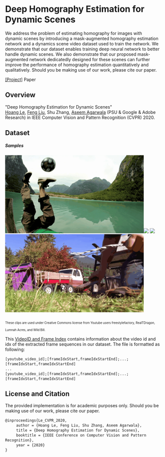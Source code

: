 # Deep Homography Estimation for Dynamic Scenes
We address the problem of estimating homography for images with dynamic scenes by introducing a mask-augmented homography estimation network and a dynamics scene video dataset used to train the network. We demonstrate that our dataset enables training deep neural network to better handle dynamic scenes. We also demonstrate that our proposed mask-augmented network dedicatedly designed for these scenes can further improve the performance of homography estimation quantitatively and qualitatively. Should you be making use of our work, please cite our paper.

[[Project]](https://lcmhoang.github.io/publication/2020-cvpr-homography/) Paper

## Overview
"Deep Homography Estimation for Dynamic Scenes"   
[Hoang Le](https://lcmhoang.github.io/), [Feng Liu](http://web.cecs.pdx.edu/~fliu/), Shu Zhang, [Aseem Agarwala](http://www.agarwala.org/) (PSU & Google & Adobe Research)
in IEEE Computer Vision and Pattern Recognition  (CVPR) 2020.

## Dataset 
##### Samples 
<img src='./mics/5vEw60gYNFo.mp4_004027_004052_optimized.gif' width=450 ><img src='./mics/fP5I48j_ang.mp4_007642_007687_optimized.gif' width=450>
<img src='./mics/H3gsjINoZqM.mp4_003840_003871_optimized.gif' width=450><img src='./mics/BYeXtAlu1iM.mp4_003388_003412_optimized.gif' width=450>

<sub><sub>These clips are used under Creative Commons license from Youtube users freestylefactory, RealTDragon, Lumnah Acres, and Wild Bill.</sub></sub>




This [VideoID and Frame Index](./video_id_and_frame_idx.txt) contains information about the video id and idx of the extracted frame sequences in our dataset. The file is formatted as following:  
```
[youtube_video_id];[frameIdxStart,frameIdxStartEnd];...;[frameIdxStart,frameIdxStartEnd]  
...  
[youtube_video_id];[frameIdxStart,frameIdxStartEnd];...;[frameIdxStart,frameIdxStartEnd]
```

## License and Citation
The provided implementation is for academic purposes only. Should you be making use of our work, please cite our paper.

```
@inproceedings{Le_CVPR_2020,
     author = {Hoang Le, Feng Liu, Shu Zhang, Aseem Agarwala},
     title = {Deep Homography Estimation for Dynamic Scenes},
     booktitle = {IEEE Conference on Computer Vision and Pattern Recognition},
     year = {2020}
}
```

